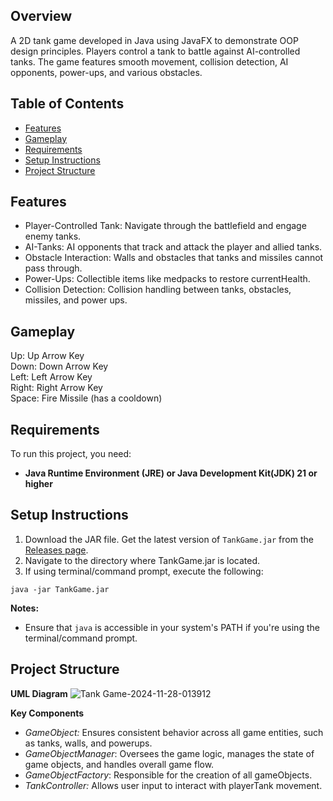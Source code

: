 ## Overview
A 2D tank game developed in Java using JavaFX to demonstrate OOP design principles. Players control a tank to battle against AI-controlled tanks. The game features smooth movement, collision detection, AI opponents, power-ups, and various obstacles.

## Table of Contents
- [Features](#features)
- [Gameplay](#gameplay)
- [Requirements](#requirements)
- [Setup Instructions](#requirements)
- [Project Structure](#project-structure)

## Features
- Player-Controlled Tank: Navigate through the battlefield and engage enemy tanks.
- AI-Tanks: AI opponents that track and attack the player and allied tanks.
- Obstacle Interaction: Walls and obstacles that tanks and missiles cannot pass through. 
- Power-Ups: Collectible items like medpacks to restore currentHealth.
- Collision Detection: Collision handling between tanks, obstacles, missiles, and power ups.

## Gameplay
Up: Up Arrow Key<br>
Down: Down Arrow Key<br>
Left: Left Arrow Key<br>
Right: Right Arrow Key<br>
Space: Fire Missile (has a cooldown)<br>

## Requirements
To run this project, you need: 
- **Java Runtime Environment (JRE) or Java Development Kit(JDK) 21 or higher**

## Setup Instructions
1. Download the JAR file.
   Get the latest version of `TankGame.jar` from the [Releases page](https://github.com/Choconaut/TankGame/releases/tag/v1.0).
3. Navigate to the directory where TankGame.jar is located.
4. If using terminal/command prompt, execute the following:
```
java -jar TankGame.jar
```

**Notes:**
- Ensure that ```java``` is accessible in your system's PATH if you're using the terminal/command prompt.

## Project Structure
**UML Diagram**
![Tank Game-2024-11-28-013912](https://github.com/user-attachments/assets/9a53a2cd-a80c-487c-b3bc-a93d666f994f)

**Key Components**
- *GameObject:* Ensures consistent behavior across all game entities, such as tanks, walls, and powerups.
- *GameObjectManager*: Oversees the game logic, manages the state of game objects, and handles overall game flow.
- *GameObjectFactory*: Responsible for the creation of all gameObjects.
- *TankController:* Allows user input to interact with playerTank movement.



